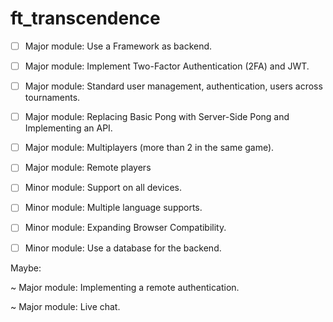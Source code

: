 # ft_transcendence

- [ ] Major module: Use a Framework as backend.
- [ ] Major module: Implement Two-Factor Authentication (2FA) and JWT.
- [ ] Major module: Standard user management, authentication, users across tournaments.
- [ ] Major module: Replacing Basic Pong with Server-Side Pong and Implementing an API.
- [ ] Major module: Multiplayers (more than 2 in the same game).
- [ ] Major module: Remote players

- [ ] Minor module: Support on all devices.
- [ ] Minor module: Multiple language supports.
- [ ] Minor module: Expanding Browser Compatibility.
- [ ] Minor module: Use a database for the backend.



Maybe:

~ Major module: Implementing a remote authentication.

~ Major module: Live chat.


